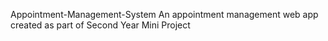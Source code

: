 Appointment-Management-System
An appointment management web app created as part of Second Year Mini Project
